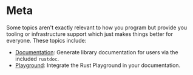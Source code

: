 # Meta

Some topics aren't exactly relevant to how you program but provide you tooling or infrastructure support which just makes things better for everyone. These topics include:

- [Documentation][doc]: Generate library documentation for users via the included `rustdoc`.
- [Playground][playground]: Integrate the Rust Playground in your documentation.

[doc]: meta/doc.md
[playground]: meta/playground.md

